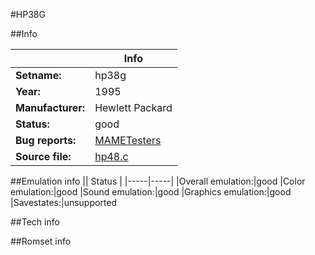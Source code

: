 #HP38G

##Info

||Info|
|-----|-----|
|**Setname:**|hp38g
|**Year:**|1995
|**Manufacturer:**|Hewlett Packard
|**Status:**|good
|**Bug reports:**|[MAMETesters](http://mametesters.org/view_all_set.php?type=1&temporary=y&search=hp48.c)
|**Source file:**|[hp48.c](https://github.com/mamedev/mame/blob/master/src/mess/drivers/hp48.c)

##Emulation info
|| Status |
|-----|-----|
|Overall emulation:|good
|Color emulation:|good
|Sound emulation:|good
|Graphics emulation:|good
|Savestates:|unsupported

##Tech info

##Romset info

<!--- START OF EDITED COMMENT DO NOT TOUCH TEXT ABOVE-->
